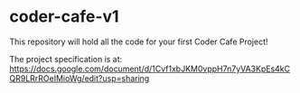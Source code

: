 # coder-cafe-v1

This repository will hold all the code for your first Coder Cafe Project!

The project specification is at: <https://docs.google.com/document/d/1Cvf1xbJKM0vppH7n7yVA3KpEs4kCQR9LRrROeIMioWg/edit?usp=sharing>

